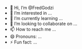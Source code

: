- 👋 Hi, I’m @FredGodzi
- 👀 I’m interested in ...
- 🌱 I’m currently learning ...
- 💞️ I’m looking to collaborate on ...
- 📫 How to reach me ...
- 😄 Pronouns: ...
- ⚡ Fun fact: ...

<!---
FredGodzi/FredGodzi is a ✨ special ✨ repository because its `README.md` (this file) appears on your GitHub profile.
You can click the Preview link to take a look at your changes.
--->
